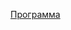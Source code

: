 [Программа](https://github.com/Aladser/PCShutdownTimer/blob/master/PCShutdownTimer/bin/Debug/PCShutdownTimer.exe)
